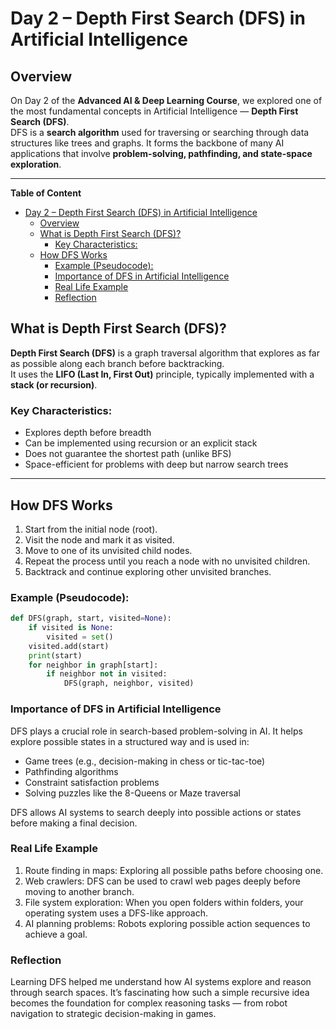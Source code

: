 #  Day 2 – Depth First Search (DFS) in Artificial Intelligence

##  Overview
On Day 2 of the **Advanced AI & Deep Learning Course**, we explored one of the most fundamental concepts in Artificial Intelligence — **Depth First Search (DFS)**.  
DFS is a **search algorithm** used for traversing or searching through data structures like trees and graphs. It forms the backbone of many AI applications that involve **problem-solving, pathfinding, and state-space exploration**.

---
**Table of Content** 
- [Day 2 – Depth First Search (DFS) in Artificial Intelligence](#day-2--depth-first-search-dfs-in-artificial-intelligence)
  - [Overview](#overview)
  - [What is Depth First Search (DFS)?](#what-is-depth-first-search-dfs)
    - [Key Characteristics:](#key-characteristics)
  - [How DFS Works](#how-dfs-works)
    - [Example (Pseudocode):](#example-pseudocode)
    - [Importance of DFS in Artificial Intelligence](#importance-of-dfs-in-artificial-intelligence)
    - [Real Life Example](#real-life-example)
    - [Reflection](#reflection)




##  What is Depth First Search (DFS)?
**Depth First Search (DFS)** is a graph traversal algorithm that explores as far as possible along each branch before backtracking.  
It uses the **LIFO (Last In, First Out)** principle, typically implemented with a **stack (or recursion)**.

### Key Characteristics:
- Explores depth before breadth  
- Can be implemented using recursion or an explicit stack  
- Does not guarantee the shortest path (unlike BFS)  
- Space-efficient for problems with deep but narrow search trees  

---

## How DFS Works
1. Start from the initial node (root).
2. Visit the node and mark it as visited.
3. Move to one of its unvisited child nodes.
4. Repeat the process until you reach a node with no unvisited children.
5. Backtrack and continue exploring other unvisited branches.

### Example (Pseudocode):
```python
def DFS(graph, start, visited=None):
    if visited is None:
        visited = set()
    visited.add(start)
    print(start)
    for neighbor in graph[start]:
        if neighbor not in visited:
            DFS(graph, neighbor, visited)
```

### Importance of DFS in Artificial Intelligence

DFS plays a crucial role in search-based problem-solving in AI.
It helps explore possible states in a structured way and is used in:

* Game trees (e.g., decision-making in chess or tic-tac-toe)
* Pathfinding algorithms
* Constraint satisfaction problems
* Solving puzzles like the 8-Queens or Maze traversal

DFS allows AI systems to search deeply into possible actions or states before making a final decision.

### Real Life Example

1. Route finding in maps: Exploring all possible paths before choosing one.
2. Web crawlers: DFS can be used to crawl web pages deeply before moving to another branch.
3. File system exploration: When you open folders within folders, your operating system uses a DFS-like approach.
4. AI planning problems: Robots exploring possible action sequences to achieve a goal.


### Reflection
Learning DFS helped me understand how AI systems explore and reason through search spaces.
It’s fascinating how such a simple recursive idea becomes the foundation for complex reasoning tasks — from robot navigation to strategic decision-making in games.

